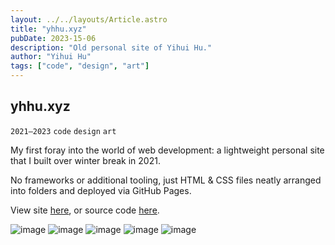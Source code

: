 ```yaml
---
layout: ../../layouts/Article.astro
title: "yhhu.xyz"
pubDate: 2023-15-06
description: "Old personal site of Yihui Hu."
author: "Yihui Hu"
tags: ["code", "design", "art"]
---
```


## yhhu.xyz

`2021–2023`
`code`
`design`
`art`

My first foray into the world of web development: a lightweight personal site that I built over winter break in 2021.

No frameworks or additional tooling, just HTML & CSS files neatly arranged into folders and deployed via GitHub Pages.

View site [here](https://yhhu.xyz), or source code [here](https://github.com/yihui-hu/yhhu-xyz).

![image](/assets/yhhu-xyz/yhhu-xyz_main.webp)
![image](/assets/yhhu-xyz/yhhu-xyz_mobile_1.webp)
![image](/assets/yhhu-xyz/yhhu-xyz_article.webp)
![image](/assets/yhhu-xyz/yhhu-xyz_mobile_2.webp)
![image](/assets/yhhu-xyz/yhhu-xyz_mobile_3.webp)
